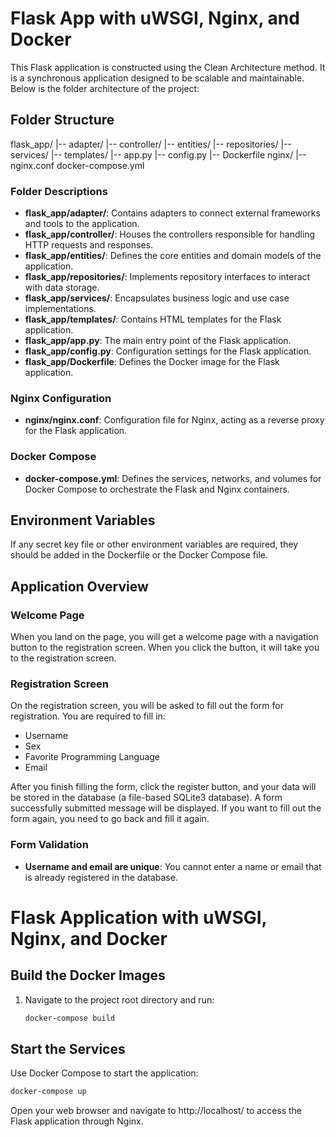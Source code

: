 # Flask App with uWSGI, Nginx, and Docker

This Flask application is constructed using the Clean Architecture method. It is a synchronous application designed to be scalable and maintainable. Below is the folder architecture of the project:

## Folder Structure
flask_app/
|-- adapter/
|-- controller/
|-- entities/
|-- repositories/
|-- services/
|-- templates/
|-- app.py
|-- config.py
|-- Dockerfile
nginx/
|-- nginx.conf
docker-compose.yml


### Folder Descriptions

- **flask_app/adapter/**: Contains adapters to connect external frameworks and tools to the application.
- **flask_app/controller/**: Houses the controllers responsible for handling HTTP requests and responses.
- **flask_app/entities/**: Defines the core entities and domain models of the application.
- **flask_app/repositories/**: Implements repository interfaces to interact with data storage.
- **flask_app/services/**: Encapsulates business logic and use case implementations.
- **flask_app/templates/**: Contains HTML templates for the Flask application.
- **flask_app/app.py**: The main entry point of the Flask application.
- **flask_app/config.py**: Configuration settings for the Flask application.
- **flask_app/Dockerfile**: Defines the Docker image for the Flask application.

### Nginx Configuration

- **nginx/nginx.conf**: Configuration file for Nginx, acting as a reverse proxy for the Flask application.

### Docker Compose

- **docker-compose.yml**: Defines the services, networks, and volumes for Docker Compose to orchestrate the Flask and Nginx containers.




## Environment Variables

If any secret key file or other environment variables are required, they should be added in the Dockerfile or the Docker Compose file.

## Application Overview

### Welcome Page

When you land on the page, you will get a welcome page with a navigation button to the registration screen. When you click the button, it will take you to the registration screen.

### Registration Screen

On the registration screen, you will be asked to fill out the form for registration. You are required to fill in:
- Username
- Sex
- Favorite Programming Language
- Email

After you finish filling the form, click the register button, and your data will be stored in the database (a file-based SQLite3 database). A form successfully submitted message will be displayed. If you want to fill out the form again, you need to go back and fill it again.

### Form Validation

- **Username and email are unique**: You cannot enter a name or email that is already registered in the database.


# Flask Application with uWSGI, Nginx, and Docker

## Build the Docker Images

1. Navigate to the project root directory and run:

    ```sh
    docker-compose build
    ```

## Start the Services

Use Docker Compose to start the application:

```sh
docker-compose up
```

Open your web browser and navigate to http://localhost/ to access the Flask application through Nginx.